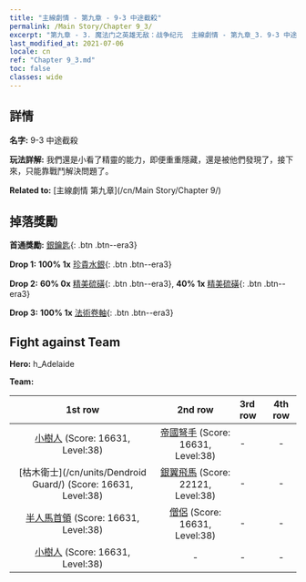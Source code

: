 ```yaml
---
title: "主線劇情 - 第九章 - 9-3 中途截殺"
permalink: /Main Story/Chapter 9_3/
excerpt: "第九章 - 3. 魔法门之英雄无敌：战争纪元  主線劇情 - 第九章_3. 9-3 中途截殺"
last_modified_at: 2021-07-06
locale: cn
ref: "Chapter 9_3.md"
toc: false
classes: wide
---
```


## 詳情

 **名字:** 9-3 中途截殺

 **玩法詳解:** 我們還是小看了精靈的能力，即便重重隱藏，還是被他們發現了，接下來，只能靠戰鬥解決問題了。

 **Related to:** [主線劇情 第九章](/cn/Main Story/Chapter 9/)

## 掉落獎勵

 **首通獎勵:** [銀鑰匙](/cn/Items/con_693/){: .btn .btn--era3}

 **Drop 1:** **100% 1x** [珍貴水銀](/cn/Items/mat_28/){: .btn .btn--era3}

 **Drop 2:** **60% 0x** [精美硫磺](/cn/Items/mat_22/){: .btn .btn--era3}, **40% 1x** [精美硫磺](/cn/Items/mat_22/){: .btn .btn--era3}

 **Drop 3:** **100% 1x** [法術卷軸](/cn/Items/con_694/){: .btn .btn--era3}


## Fight against Team
 **Hero:** h_Adelaide

 **Team:**


  | 1st row | 2nd row | 3rd row | 4th row |
  |:----:|:----:|:----|:----:|
  | [小樹人](/cn/units/Treant/) (Score: 16631, Level:38)  | [帝國弩手](/cn/units/Marksman/) (Score: 16631, Level:38)  | - | - |
  | [枯木衛士](/cn/units/Dendroid Guard/) (Score: 16631, Level:38)  | [銀翼飛馬](/cn/units/Pegasus/) (Score: 22121, Level:38)  | - | - |
  | [半人馬首領](/cn/units/Centaur/) (Score: 16631, Level:38)  | [僧侶](/cn/units/Monk/) (Score: 16631, Level:38)  | - | - |
  | [小樹人](/cn/units/Treant/) (Score: 16631, Level:38)  | - | - | - |



